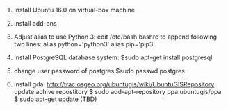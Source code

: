 1. Install Ubuntu 16.0 on virtual-box machine
2. install add-ons
3. Adjust alias to use Python 3:
   edit /etc/bash.bashrc to append following two lines:
   alias python='python3'
   alias pip='pip3'
   
4. Install PostgreSQL database system:
    $sudo apt-get install postgresql
    
5. change user password of postgres
  $sudo passwd postgres
  
6. install gdal
   http://trac.osgeo.org/ubuntugis/wiki/UbuntuGISRepository
   update achive repostitory
   $ sudo add-apt-repository ppa:ubuntugis/ppa
   $ sudo apt-get update
   (TBD)
   
